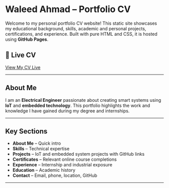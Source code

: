 # Waleed Ahmad – Portfolio CV

Welcome to my personal portfolio CV website! This static site showcases my educational background, skills, academic and personal projects, certifications, and experience. Built with pure HTML and CSS, it is hosted using **GitHub Pages**.

## 🔗 Live CV

 [View My CV Live](https://waleedahmad-pf.github.io/your-repo-name)


---

## About Me

I am an **Electrical Engineer** passionate about creating smart systems using **IoT** and **embedded technology**. This portfolio highlights the work and knowledge I have gained during my degree and internships.

---

## Key Sections

- **About Me** – Quick intro
- **Skills** – Technical expertise
- **Projects** – IoT and embedded system projects with GitHub links
- **Certificates** – Relevant online course completions
- **Experience** – Internship and industrial exposure
- **Education** – Academic history
- **Contact** – Email, phone, location, GitHub

---